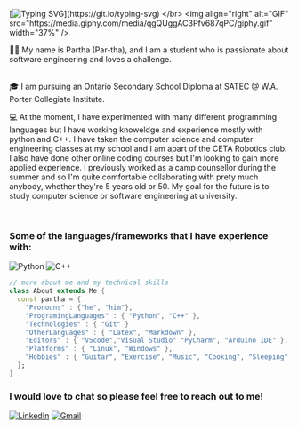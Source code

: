 [![Typing SVG](https://readme-typing-svg.herokuapp.com?font=Fira+Code&pause=1000&width=435&lines=Hello%2C+my+name+is+Partha!;Welcome+to+my+GitHub+page.)](https://git.io/typing-svg)
</br>
<img align="right" alt="GIF" 
     src="https://media.giphy.com/media/qgQUggAC3Pfv687qPC/giphy.gif" width="37%" />

👋🏽  My name is Partha (Par-tha), and I am a student who is passionate about software engineering and loves a challenge.  
<br />

🎓  I am pursuing an Ontario Secondary School Diploma at SATEC @ W.A. Porter Collegiate Institute.
<br />


💻 At the moment, I have experimented with many different programming languages but I have working knoweldge and experience mostly with python and C++. I have taken the computer science and computer engineering classes at my school and I am apart of the CETA Robotics club. I also have done other online coding courses but I'm looking to gain more applied experience. I previously worked as a camp counsellor during the summer and so I'm quite comfortable collaborating with prety much anybody, whether they're 5 years old or 50. My goal for the future is to study computer science or software engineering at university. 

<br />


### Some of the languages/frameworks that I have experience with:
![Python](https://img.shields.io/badge/python-3670A0?style=for-the-badge&logo=python&logoColor=ffdd54)
![C++](https://img.shields.io/badge/c++-%2300599C.svg?style=for-the-badge&logo=c%2B%2B&logoColor=white)

``` dart
// more about me and my technical skills
class About extends Me { 
  const partha = {  
    "Pronouns" : {"he", "him"},
    "ProgramingLanguages" : { "Python", "C++" },
    "Technologies" : { "Git" } 
    "OtherLanguages" : { "Latex", "Markdown" },
    "Editors" : { "VScode","Visual Studio" "PyCharm", "Arduino IDE" },
    "Platforms" : { "Linux", "Windows" },
    "Hobbies" : { "Guitar", "Exercise", "Music", "Cooking", "Sleeping" }
  };
}
```

### I would love to chat so please feel free to reach out to me!
<a href="https://www.linkedin.com/in/partharoyballave/" >![LinkedIn](https://img.shields.io/badge/linkedin-%230077B5.svg?style=for-the-badge&logo=linkedin&logoColor=white)</a>
<a href="mailto:partha.royballave@gmail.com">![Gmail](https://img.shields.io/badge/Gmail-D14836?style=for-the-badge&logo=gmail&logoColor=white) </a>






<!--
**pritheeroy/pritheeroy** is a ✨ _special_ ✨ repository because its `README.md` (this file) appears on your GitHub profile.

Here are some ideas to get you started:

- 🔭 I’m currently working on ...
- 🌱 I’m currently learning ...
- 👯 I’m looking to collaborate on ...
- 🤔 I’m looking for help with ...
- 💬 Ask me about ...
- 📫 How to reach me: ...
- 😄 Pronouns: ...
- ⚡ Fun fact: ...
-->
